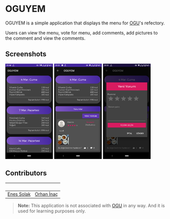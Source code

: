 # OGUYEM

OGUYEM is a simple application that displays the menu for [OGU][ogurefectory]'s refectory.

Users can view the menu, vote for menu, add comments, add pictures to the comment and view the comments.

## Screenshots

<p float="left">
    <img src="screenshots/screenshot_1.png" height="300">
    <img src="screenshots/screenshot_2.png" height="300">
    <img src="screenshots/screenshot_3.png" height="300">
</p>

## Contributors

| <a href="http://twitter.com/enessolak_" alt="Follow @enessolak_ on Twitter"><img src="https://avatars.githubusercontent.com/u/7377876?v=4?s=70" width="70px;" alt=""/></a> | <img src="https://avatars.githubusercontent.com/u/71544856?v=4?s=70" width="70px;" alt=""/> |
|---|---|
| [Enes Solak](https://enessolak.com.tr/) | [Orhan İnaç](https://orhaninac.com.tr/) |

> **Note:** This application is not associated with [OGU][ogurefectory] in any way. And it is used for learning purposes only.

[ogurefectory]: https://yemekhane.ogu.edu.tr
    "OGU's refectory menu page"
